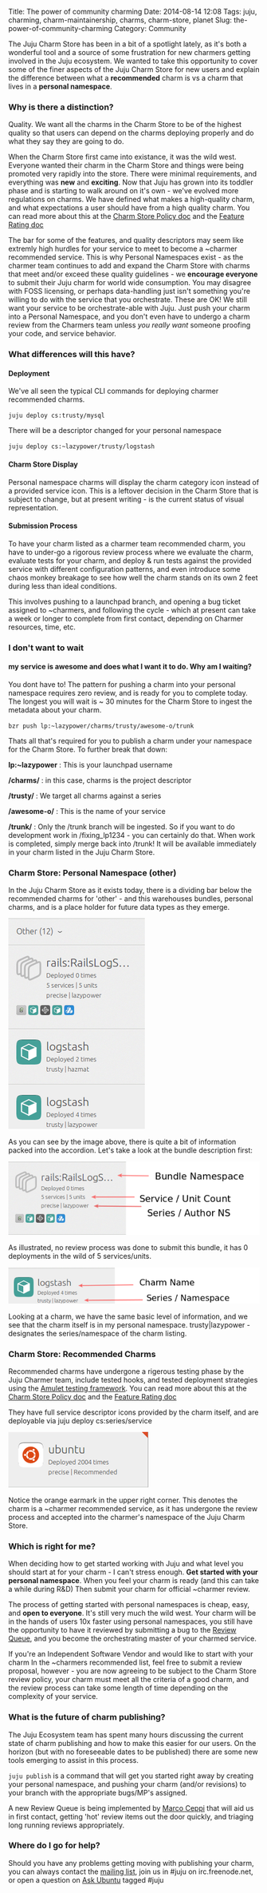 Title: The power of community charming
Date: 2014-08-14 12:08
Tags: juju, charming, charm-maintainership, charms, charm-store, planet
Slug: the-power-of-community-charming
Category: Community

The Juju Charm Store has been in a bit of a spotlight lately, as it's both a wonderful tool and a source of some frustration for new charmers getting involved in the Juju ecosystem. We wanted to take this opportunity to cover some of the finer aspects of the Juju Charm Store for new users and explain the difference between what a **recommended** charm is vs a charm that lives in a **personal namespace**.


### Why is there a distinction?

Quality.  We want all the charms in the Charm Store to be of the highest quality so that users can depend on the charms deploying properly and do what they say they are going to do.

When the Charm Store first came into existance, it was the wild west. Everyone wanted their charm in the Charm Store and things were being promoted very rapidly into the store. There were minimal requirements, and everything was **new** and **exciting**. Now that Juju has grown into its toddler phase and is starting to walk around on it's own - we've evolved more regulations on charms. We have defined what makes a high-quality charm, and what expectations a user should have from a high quality charm. You can read more about this at the [Charm Store Policy doc](https://juju.ubuntu.com/docs/authors-charm-policy.html) and the [Feature Rating doc](https://juju.ubuntu.com/docs/authors-charm-quality.html)

The bar for some of the features, and quality descriptors may seem like extremly high hurdles for your service to meet to become a ~charmer recommended service. This is why Personal Namespaces exist - as the charmer team continues to add and expand the Charm Store with charms that meet and/or exceed these quality guidelines - we **encourage everyone** to submit their Juju charm for world wide consumption. You may disagree with FOSS licensing, or perhaps data-handling just isn't something you're willing to do with the service that you orchestrate. These are OK! We still want your service to be orchestrate-able with Juju. Just push your charm into a Personal Namespace, and you don't even have to undergo a charm review from the Charmers team unless *you really want* someone proofing your code, and service behavior.


### What differences will this have?

#### Deployment
We've all seen the typical CLI commands for deploying charmer recommended charms.

`juju deploy cs:trusty/mysql`

There will be a descriptor changed for your personal namespace

`juju deploy cs:~lazypower/trusty/logstash`

#### Charm Store Display
Personal namespace charms will display the charm category icon instead of a provided service icon. This is a leftover decision in the Charm Store that is subject to change, but at present writing - is the current status of visual representation.

#### Submission Process

To have your charm listed as a charmer team recommended charm, you have to under-go a rigorous review process where we evaluate the charm, evaluate tests for your charm, and deploy & run tests against the provided service with different configuration patterns, and even introduce some chaos monkey breakage to see how well the charm stands on its own 2 feet during less than ideal conditions.

This involves pushing to a launchpad branch, and opening a bug ticket assigned to ~charmers, and following the cycle - which at present can take a week or longer to complete from first contact, depending on Charmer resources, time, etc.

### I don't want to wait
#### my service is awesome and does what I want it to do. Why am I waiting?

You dont have to! The pattern for pushing a charm into your personal namespace requires zero review, and is ready for you to complete today. The longest you will wait is ~ 30 minutes for the Charm Store to ingest the metadata about your charm.

`bzr push lp:~lazypower/charms/trusty/awesome-o/trunk`

Thats all that's required for you to publish a charm under your namespace for the Charm Store. To further break that down:

**lp:~lazypower** : This is your launchpad username

**/charms/** : in this case, charms is the project descriptor

**/trusty/** : We target all charms against a series

**/awesome-o/** : This is the name of your service

**/trunk/** : Only the /trunk branch will be ingested. So if you want to do development work in /fixing_lp1234  - you can certainly do that. When work is completed, simply merge back into /trunk! It will be available immediately in your charm listed in the Juju Charm Store.


### Charm Store: Personal Namespace (other)

In the Juju Charm Store as it exists today, there is a dividing bar below the recommended charms for 'other' - and this warehouses bundles, personal charms, and is a place holder for future data types as they emerge.

![](/images/2014/Aug/Selection_069.png)

As you can see by the image above, there is quite a bit of information packed into the accordion. Let's take a look at the bundle description first:

![](/images/2014/Aug/bundle-diagram.png)

As illustrated, no review process was done to submit this bundle, it has 0 deployments in the wild of 5 services/units.

![](/images/2014/Aug/namespace_charm.png)

Looking at a charm, we have the same basic level of information, and we see that the  charm itself is in my personal namespace.  trusty|lazypower - designates the series/namespace of the charm listing.


### Charm Store: Recommended Charms

Recommended charms have undergone a rigerous testing phase by the Juju Charmer team, include tested hooks, and tested deployment strategies using the [Amulet testing framework](https://juju.ubuntu.com/docs/tools-amulet.html). You can read more about this at the [Charm Store Policy doc](https://juju.ubuntu.com/docs/authors-charm-policy.html) and the [Feature Rating doc](https://juju.ubuntu.com/docs/authors-charm-quality.html)

They have full service descriptor icons provided by the charm itself, and are deployable via juju deploy cs:series/service

![](/images/2014/Aug/Selection_070.png)

Notice the orange earmark in the upper right corner. This denotes the charm is a ~charmer recommended service, as it has undergone the review process and accepted into the charmer's namespace of the Juju Charm Store.

### Which is right for me?

When deciding how to get started working with Juju and what level you should start at for your charm - I can't stress enough. **Get started with your personal namespace**. When you feel your charm is ready (and this can take a while during R&D) Then submit your charm for official ~charmer review.

The process of getting started with personal namespaces is cheap, easy, and **open to everyone**. It's still very much the wild west. Your charm will be in the hands of users 10x faster using personal namespaces, you still have the opportunity to have it reviewed by submitting a bug to the [Review Queue](http://manage.jujucharms.com/tools/review-queue), and you become the orchestrating master of your charmed service.

If you're an Independent Software Vendor and would like to start with your charm In the ~charmers recommended list, feel free to submit a review proposal, however - you are now agreeing to be subject to the Charm Store review policy, your charm must meet all the criteria of a good charm, and the review process can take some length of time depending on the complexity of your service.


### What is the future of charm publishing?

The Juju Ecosystem team has spent many hours discussing the current state of charm publishing and how to make this easier for our users. On the horizon (but with no foreseeable dates to be published) there are some new tools emerging to assist in this process.

`juju publish` is a command that will get you started right away by creating your personal namespace, and pushing your charm (and/or revisions) to your branch with the appropriate bugs/MP's assigned.

A new Review Queue is being implemented by [Marco Ceppi](http://marcoceppi.com) that will aid us in first contact, getting 'hot' review items out the door quickly, and triaging long running reviews appropriately.


### Where do I go for help?

Should you have any problems getting moving with publishing your charm, you can always contact the [mailing list](mailto:juju@lists.ubuntu.com), join us in #juju on irc.freenode.net, or open a question on [Ask Ubuntu](http://askubuntu.com) tagged #juju
